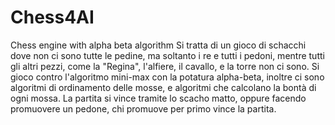 # Chess4AI
Chess engine with alpha beta algorithm
Si tratta di un gioco di schacchi dove non ci sono tutte le pedine,
ma soltanto i re e tutti i pedoni,
mentre tutti gli altri pezzi, come la "Regina", l'alfiere, il cavallo,
e la torre non ci sono.
Si gioco contro l'algoritmo mini-max con la potatura alpha-beta,
inoltre ci sono algoritmi di ordinamento delle mosse, e algoritmi che
calcolano la bontà di ogni mossa.
La partita si vince tramite lo scacho matto, oppure facendo promuovere
un pedone, chi promuove per primo vince la partita.
